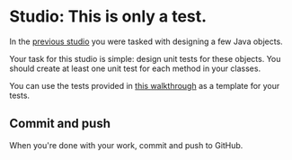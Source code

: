 # Studio: This is only a test.

In the [previous studio](../studios/class-design) you were tasked with designing a few Java objects.

Your task for this studio is simple: design unit tests for these objects. You should create at least one unit test for each method in your classes.

You can use the tests provided in [this walkthrough](https://youtu.be/2OftyGm6C7Y) as a template for your tests.

## Commit and push

When you're done with your work, commit and push to GitHub.
